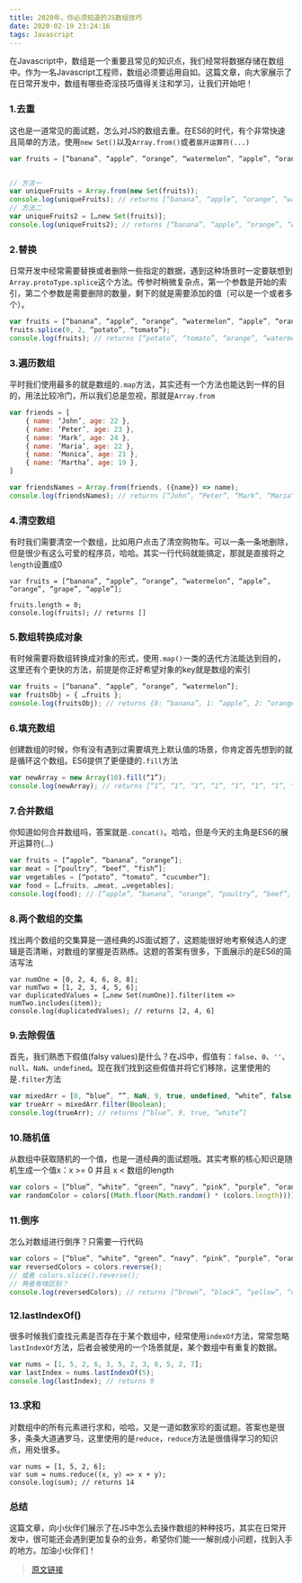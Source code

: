 ```yaml
---
title: 2020年，你必须知道的JS数组技巧
date: 2020-02-19 23:24:16
tags: Javascript
---
```

在Javascript中，数组是一个重要且常见的知识点，我们经常将数据存储在数组中。作为一名Javascript工程师，数组必须要运用自如。这篇文章，向大家展示了在日常开发中，数组有哪些奇淫技巧值得关注和学习，让我们开始吧！

### 1.去重
这也是一道常见的面试题，怎么对JS的数组去重。在ES6的时代，有个非常快速且简单的方法，使用`new Set()`以及`Array.from()`或者`展开运算符(...)`
``` javascript
var fruits = [“banana”, “apple”, “orange”, “watermelon”, “apple”, “orange”, “grape”, “apple”];


// 方法一
var uniqueFruits = Array.from(new Set(fruits));
console.log(uniqueFruits); // returns [“banana”, “apple”, “orange”, “watermelon”, “grape”]
// 方法二
var uniqueFruits2 = […new Set(fruits)];
console.log(uniqueFruits2); // returns [“banana”, “apple”, “orange”, “watermelon”, “grape”]
```

### 2.替换
日常开发中经常需要替换或者删除一些指定的数据，遇到这种场景时一定要联想到`Array.protoType.splice`这个方法。传参时稍微复杂点，第一个参数是开始的索引，第二个参数是需要删除的数量，剩下的就是需要添加的值（可以是一个或者多个）。
```javascript
var fruits = [“banana”, “apple”, “orange”, “watermelon”, “apple”, “orange”, “grape”, “apple”];
fruits.splice(0, 2, “potato”, “tomato”);
console.log(fruits); // returns [“potato”, “tomato”, “orange”, “watermelon”, “apple”, “orange”, “grape”, “apple”]
```

### 3.遍历数组
平时我们使用最多的就是数组的`.map`方法，其实还有一个方法也能达到一样的目的，用法比较冷门，所以我们总是忽视，那就是`Array.from`
```javascript
var friends = [
    { name: ‘John’, age: 22 },
    { name: ‘Peter’, age: 23 },
    { name: ‘Mark’, age: 24 },
    { name: ‘Maria’, age: 22 },
    { name: ‘Monica’, age: 21 },
    { name: ‘Martha’, age: 19 },
]

var friendsNames = Array.from(friends, ({name}) => name);
console.log(friendsNames); // returns [“John”, “Peter”, “Mark”, “Maria”, “Monica”, “Martha”]
```

### 4.清空数组
有时我们需要清空一个数组，比如用户点击了清空购物车。可以一条一条地删除，但是很少有这么可爱的程序员，哈哈。其实一行代码就能搞定，那就是直接将之`length`设置成0
```
var fruits = [“banana”, “apple”, “orange”, “watermelon”, “apple”, “orange”, “grape”, “apple”];

fruits.length = 0;
console.log(fruits); // returns []
```

### 5.数组转换成对象
有时候需要将数组转换成对象的形式，使用`.map()`一类的迭代方法能达到目的，这里还有个更快的方法，前提是你正好希望对象的key就是数组的索引
``` javascript
var fruits = [“banana”, “apple”, “orange”, “watermelon”];
var fruitsObj = { …fruits };
console.log(fruitsObj); // returns {0: “banana”, 1: “apple”, 2: “orange”, 3: “watermelon”, 4: “apple”, 5: “orange”, 6: “grape”, 7: “apple”}
```

### 6.填充数组
创建数组的时候，你有没有遇到过需要填充上默认值的场景，你肯定首先想到的就是循环这个数组。ES6提供了更便捷的`.fill`方法
```  javascript
var newArray = new Array(10).fill(“1”);
console.log(newArray); // returns [“1”, “1”, “1”, “1”, “1”, “1”, “1”, “1”, “1”, “1”, “1”]
```

### 7.合并数组
你知道如何合并数组吗，答案就是`.concat()`。哈哈，但是今天的主角是ES6的展开运算符(...)
``` javascript
var fruits = [“apple”, “banana”, “orange”];
var meat = [“poultry”, “beef”, “fish”];
var vegetables = [“potato”, “tomato”, “cucumber”];
var food = […fruits, …meat, …vegetables];
console.log(food); // [“apple”, “banana”, “orange”, “poultry”, “beef”, “fish”, “potato”, “tomato”, “cucumber”]
```

### 8.两个数组的交集
找出两个数组的交集算是一道经典的JS面试题了，这题能很好地考察候选人的逻辑是否清晰，对数组的掌握是否熟练。这题的答案有很多，下面展示的是ES6的简洁写法
```
var numOne = [0, 2, 4, 6, 8, 8];
var numTwo = [1, 2, 3, 4, 5, 6];
var duplicatedValues = […new Set(numOne)].filter(item => numTwo.includes(item));
console.log(duplicatedValues); // returns [2, 4, 6]
```

### 9.去除假值
首先，我们熟悉下假值(falsy values)是什么？在JS中，假值有：`false`、`0`、`''`、`null`、`NaN`、`undefined`。现在我们找到这些假值并将它们移除，这里使用的是`.filter`方法
``` javascript
var mixedArr = [0, “blue”, “”, NaN, 9, true, undefined, “white”, false];
var trueArr = mixedArr.filter(Boolean);
console.log(trueArr); // returns [“blue”, 9, true, “white”]
```

### 10.随机值
从数组中获取随机的一个值，也是一道经典的面试题哦。其实考察的核心知识是随机生成一个值x：x >= 0 并且 x < 数组的length
``` javascript
var colors = [“blue”, “white”, “green”, “navy”, “pink”, “purple”, “orange”, “yellow”, “black”, “brown”];
var randomColor = colors[(Math.floor(Math.random() * (colors.length)))]
```

### 11.倒序
怎么对数组进行倒序？只需要一行代码
``` javascript
var colors = [“blue”, “white”, “green”, “navy”, “pink”, “purple”, “orange”, “yellow”, “black”, “brown”];
var reversedColors = colors.reverse();
// 或者 colors.slice().reverse();
// 两者有啥区别？
console.log(reversedColors); // returns [“brown”, “black”, “yellow”, “orange”, “purple”, “pink”, “navy”, “green”, “white”, “blue”]
```

### 12.lastIndexOf()
很多时候我们查找元素是否存在于某个数组中，经常使用`indexOf`方法，常常忽略`lastIndexOf`方法，后者会被使用的一个场景就是，某个数组中有重复的数据。
``` javascript
var nums = [1, 5, 2, 6, 3, 5, 2, 3, 6, 5, 2, 7];
var lastIndex = nums.lastIndexOf(5);
console.log(lastIndex); // returns 9
```

### 13.求和
对数组中的所有元素进行求和，哈哈，又是一道如数家珍的面试题。答案也是很多，条条大道通罗马，这里使用的是`reduce`，`reduce`方法是很值得学习的知识点，用处很多。
```
var nums = [1, 5, 2, 6];
var sum = nums.reduce((x, y) => x + y);
console.log(sum); // returns 14
```

### 总结
这篇文章，向小伙伴们展示了在JS中怎么去操作数组的种种技巧，其实在日常开发中，很可能还会遇到更加复杂的业务，希望你们能一一解剖成小问题，找到入手的地方。加油小伙伴们！

> [原文链接](https://dev.to/duomly/13-useful-javascript-array-tips-and-tricks-you-should-know-2jfo)